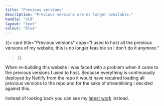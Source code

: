 ```yaml
---
title: "Previous versions"
description: "Previous versions are no longer available."
handle: "old"
layout: "text"
colour: "blue"
---
```


{{<
  card
  title="Previous versions"
  copy="I used to host all the previous versions of my website, this is no longer feasible so I don't do it anymore."
>}}

When re-building this website I was faced with a problem when it came to the previous versions I used to host. Because everything is continuously deployed by Netlify from the repo it would have required loading all previous versions to the repo and for the sake of streamlining I decided against this.

Instead of looking back you can see my [latest work](/work) instead.
